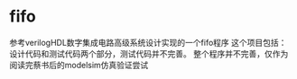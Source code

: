 # fifo
参考verilogHDL数字集成电路高级系统设计实现的一个fifo程序
这个项目包括：设计代码和测试代码两个部分，测试代码并不完善。
整个程序并不完善，仅作为阅读完蔡书后的modelsim仿真验证尝试

